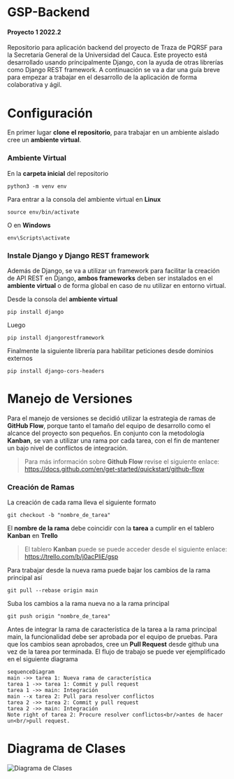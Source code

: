 # GSP-Backend

#### Proyecto 1 2022.2
Repositorio para aplicación backend del proyecto de Traza de PQRSF para la Secretaría General de la Universidad del Cauca.
Este proyecto está desarrollado usando príncipalmente Django, con la ayuda de otras librerías como Django REST framework.
A continuación se va a dar una guía breve para empezar a trabajar en el desarrollo de la aplicación de forma colaborativa y ágil.


# Configuración

En primer lugar **clone el repositorio**, para trabajar en un ambiente aislado cree un **ambiente virtual**.

### Ambiente Virtual
En la **carpeta inicial** del repositorio
```
python3 -m venv env
```
Para entrar a la consola del ambiente virtual en **Linux**
```
source env/bin/activate
```
O en **Windows**
```
env\Scripts\activate
```
### Instale Django y Django REST framework
Además de Django, se va a utilizar un framework para facilitar la creación de API REST en Django, **ambos frameworks** deben ser instalados en el **ambiente virtual** o de forma global en caso de nu utilizar en entorno virtual.

Desde la consola del **ambiente virtual**
```
pip install django
```
Luego
```
pip install djangorestframework
```
Finalmente la siguiente librería para habilitar peticiones desde dominios externos
```
pip install django-cors-headers
```
# Manejo de Versiones
Para el manejo de versiones se decidió utilizar la estrategia de ramas de **GitHub Flow**, porque tanto el tamaño del equipo de desarrollo como el alcance del proyecto son pequeños.
En conjunto con la metodología **Kanban**, se van a utilizar una rama por cada tarea, con el fin de mantener un bajo nivel de conflictos de integración.
> Para más información sobre **Github Flow** revise el siguiente enlace: https://docs.github.com/en/get-started/quickstart/github-flow
### Creación de Ramas
La creación de cada rama lleva el siguiente formato
```
git checkout -b "nombre_de_tarea"
```
El **nombre de la rama** debe coincidir con la **tarea** a cumplir en el tablero **Kanban** en **Trello**
>El tablero **Kanban** puede se puede acceder desde el siguiente enlace: https://trello.com/b/j0acPIiE/gsp

Para trabajar desde la nueva rama puede bajar los cambios de la rama principal así
```
git pull --rebase origin main
```
Suba los cambios a la rama nueva no a la rama principal
```
git push origin "nombre_de_tarea"
```
Antes de integrar la rama de característica de la tarea a la rama principal main, la funcionalidad debe ser aprobada por el equipo de pruebas.
Para que los cambios sean aprobados, cree un **Pull Request** desde github una vez de la tarea por terminada.
El flujo de trabajo se puede ver ejemplificado en el siguiente diagrama
```mermaid
sequenceDiagram
main ->> tarea 1: Nueva rama de característica
tarea 1 ->> tarea 1: Commit y pull request
tarea 1 ->> main: Integración
main --x tarea 2: Pull para resolver conflictos
tarea 2 ->> tarea 2: Commit y pull request
tarea 2 ->> main: Integración
Note right of tarea 2: Procure resolver conflictos<br/>antes de hacer un<br/>pull request.
```
# Diagrama de Clases
![Diagrama de Clases](https://user-images.githubusercontent.com/93263557/207209048-e689b899-c1f9-4797-a233-0b3bb6704f39.png)
